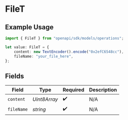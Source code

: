 # FileT

## Example Usage

```typescript
import { FileT } from "openapi/sdk/models/operations";

let value: FileT = {
    content: new TextEncoder().encode("0x2efC6548cc"),
    fileName: "your_file_here",
};
```

## Fields

| Field              | Type               | Required           | Description        |
| ------------------ | ------------------ | ------------------ | ------------------ |
| `content`          | *Uint8Array*       | :heavy_check_mark: | N/A                |
| `fileName`         | *string*           | :heavy_check_mark: | N/A                |